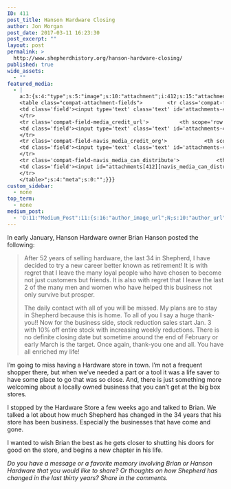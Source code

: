 ```yaml
---
ID: 411
post_title: Hanson Hardware Closing
author: Jon Morgan
post_date: 2017-03-11 16:23:30
post_excerpt: ""
layout: post
permalink: >
  http://www.shepherdhistory.org/hanson-hardware-closing/
published: true
wide_assets:
  - ""
featured_media:
  - |
    a:3:{s:4:"type";s:5:"image";s:10:"attachment";i:412;s:15:"attachment_data";a:33:{s:2:"id";i:412;s:5:"title";s:8:"100_0997";s:8:"filename";s:12:"100_0997.jpg";s:3:"url";s:70:"http://www.shepherdhistory.org/wp-content/uploads/2017/03/100_0997.jpg";s:4:"link";s:49:"http://www.shepherdhistory.org/?attachment_id=412";s:3:"alt";s:0:"";s:6:"author";s:1:"1";s:11:"description";s:0:"";s:7:"caption";s:0:"";s:4:"name";s:8:"100_0997";s:6:"status";s:7:"inherit";s:10:"uploadedTo";i:411;s:4:"date";i:1489249371000;s:8:"modified";i:1489249371000;s:9:"menuOrder";i:0;s:4:"mime";s:10:"image/jpeg";s:4:"type";s:5:"image";s:7:"subtype";s:4:"jpeg";s:4:"icon";s:67:"http://www.shepherdhistory.org/wp-includes/images/media/default.png";s:13:"dateFormatted";s:14:"March 11, 2017";s:6:"nonces";a:3:{s:6:"update";s:10:"8351220d65";s:6:"delete";s:10:"f35157998d";s:4:"edit";s:10:"d86d96eca8";}s:8:"editLink";s:69:"http://www.shepherdhistory.org/wp-admin/post.php?post=412&action=edit";s:4:"meta";b:0;s:10:"authorName";s:17:"32bpwr3@gmail.com";s:14:"uploadedToLink";s:69:"http://www.shepherdhistory.org/wp-admin/post.php?post=411&action=edit";s:15:"uploadedToTitle";s:23:"Hanson Hardware Closing";s:15:"filesizeInBytes";i:1629683;s:21:"filesizeHumanReadable";s:4:"2 MB";s:6:"height";i:2448;s:5:"width";i:3264;s:11:"orientation";s:9:"landscape";s:5:"sizes";a:4:{s:9:"thumbnail";a:4:{s:6:"height";i:140;s:5:"width";i:140;s:3:"url";s:78:"http://www.shepherdhistory.org/wp-content/uploads/2017/03/100_0997-140x140.jpg";s:11:"orientation";s:9:"landscape";}s:6:"medium";a:4:{s:6:"height";i:252;s:5:"width";i:336;s:3:"url";s:78:"http://www.shepherdhistory.org/wp-content/uploads/2017/03/100_0997-336x252.jpg";s:11:"orientation";s:9:"landscape";}s:5:"large";a:4:{s:6:"height";i:578;s:5:"width";i:771;s:3:"url";s:78:"http://www.shepherdhistory.org/wp-content/uploads/2017/03/100_0997-771x578.jpg";s:11:"orientation";s:9:"landscape";}s:4:"full";a:4:{s:3:"url";s:70:"http://www.shepherdhistory.org/wp-content/uploads/2017/03/100_0997.jpg";s:6:"height";i:2448;s:5:"width";i:3264;s:11:"orientation";s:9:"landscape";}}s:6:"compat";a:2:{s:4:"item";s:1710:"<input type="hidden" name="attachments[412][menu_order]" value="0" /><p class="media-types media-types-required-info">Required fields are marked <span class="required">*</span></p>
    <table class="compat-attachment-fields">		<tr class='compat-field-media_credit'>			<th scope='row' class='label'><label for='attachments-412-media_credit'><span class='alignleft'>Credit</span><br class='clear' /></label></th>
    <td class='field'><input type='text' class='text' id='attachments-412-media_credit' name='attachments[412][media_credit]' value=''  /></td>
    </tr>
    <tr class='compat-field-media_credit_url'>			<th scope='row' class='label'><label for='attachments-412-media_credit_url'><span class='alignleft'>Credit URL</span><br class='clear' /></label></th>
    <td class='field'><input type='text' class='text' id='attachments-412-media_credit_url' name='attachments[412][media_credit_url]' value=''  /></td>
    </tr>
    <tr class='compat-field-navis_media_credit_org'>			<th scope='row' class='label'><label for='attachments-412-navis_media_credit_org'><span class='alignleft'>Organization</span><br class='clear' /></label></th>
    <td class='field'><input type='text' class='text' id='attachments-412-navis_media_credit_org' name='attachments[412][navis_media_credit_org]' value=''  /></td>
    </tr>
    <tr class='compat-field-navis_media_can_distribute'>			<th scope='row' class='label'><label for='attachments-412-navis_media_can_distribute'><span class='alignleft'>Can<br />distribute?</span><br class='clear' /></label></th>
    <td class='field'><input id="attachments[412][navis_media_can_distribute]" name="attachments[412][navis_media_can_distribute]" type="checkbox" value="1"  /></td>
    </tr>
    </table>";s:4:"meta";s:0:"";}}}
custom_sidebar:
  - none
top_term:
  - none
medium_post:
  - 'O:11:"Medium_Post":11:{s:16:"author_image_url";N;s:10:"author_url";N;s:11:"byline_name";N;s:12:"byline_email";N;s:10:"cross_link";s:2:"no";s:2:"id";N;s:21:"follower_notification";s:3:"yes";s:7:"license";s:19:"all-rights-reserved";s:14:"publication_id";s:12:"881fb60cdbf3";s:6:"status";s:4:"none";s:3:"url";N;}'
---
```

In early January, Hanson Hardware owner Brian Hanson posted the following:
<blockquote>After 52 years of selling hardware, the last 34 in Shepherd, I have decided to try a new career better known as retirement! It is with regret that I leave the many loyal people who have chosen to become not just customers but friends. It is also with regret that I leave the last 2 of the many men and women who have helped this business not only survive but prosper.

The daily contact with all of you will be missed. My plans are to stay in Shepherd because this is home. To all of you I say a huge thank-you!! Now for the business side, stock reduction sales start Jan. 3 with 10% off entire stock with increasing weekly reductions. There is no definite closing date but sometime around the end of February or early March is the target. Once again, thank-you one and all. You have all enriched my life!</blockquote>
I’m going to miss having a Hardware store in town. I’m not a frequent shopper there, but when we’ve needed a part or a tool it was a life saver to have some place to go that was so close. And, there is just something more welcoming about a locally owned business that you can’t get at the big box stores.

I stopped by the Hardware Store a few weeks ago and talked to Brian. We talked a lot about how much Shepherd has changed in the 34 years that his store has been business. Especially the businesses that have come and gone.

I wanted to wish Brian the best as he gets closer to shutting his doors for good on the store, and begins a new chapter in his life.

<em>Do you have a message or a favorite memory involving Brian or Hanson Hardware that you would like to share? Or thoughts on how Shepherd has changed in the last thirty years? Share in the comments.</em>